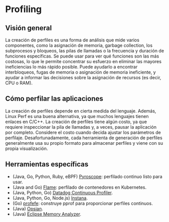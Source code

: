 # Profiling

## Visión general

La creación de perfiles es una forma de análisis que mide varios componentes, como la asignación de memoria, garbage collection, los subprocesos y bloqueos, las pilas de llamadas o la frecuencia y duración de funciones específicas. Se puede usar para ver qué funciones son las más costosas, lo que le permite concentrar su esfuerzo en eliminar las mayores ineficiencias lo más rápido posible. Puede ayudarlo a encontrar interbloqueos, fugas de memoria o asignación de memoria ineficiente, y ayudar a informar las decisiones sobre la asignación de recursos (es decir, CPU o RAM).

## Cómo perfilar las aplicaciones

La creación de perfiles depende en cierta medida del lenguaje. Además, Linux Perf es una buena alternativa, ya que muchos lenguajes tienen enlaces en C/C++.
La creación de perfiles tiene algún costo, ya que requiere inspeccionar la pila de llamadas y, a veces, pausar la aplicación por completo. Considere el costo cuando decida ajustar los parámetros de perfilaje.
Desafortunadamente, cada herramienta de generación de perfiles generalmente usa su propio formato para almacenar perfiles y viene con su propia visualización.

## Herramientas específicas

* (Java, Go, Python, Ruby, eBPF) [Pyroscope](https://github.com/pyroscope-io/pyroscope): perfilado continuo listo para usar.
* (Java and Go) [Flame](https://github.com/yahoo/kubectl-flame): perfilado de contenedores en Kubernetes.
* (Java, Python, Go) [Datadog Continuous Profiler](https://www.datadoghq.com/product/code-profiling/).
* (Java, Python, Go, Node.js) [Instana](https://www.instana.com/blog/instana-announces-the-industrys-first-commercial-continuous-production-profiler/).
* (Go) [profefe](https://github.com/profefe/profefe): construye pprof para proporcionar perfiles continuos.
* (Java) [Opsian](https://opsian.com).
* (Java) [Eclipse Memory Analyzer](https://www.eclipse.org/mat/).
